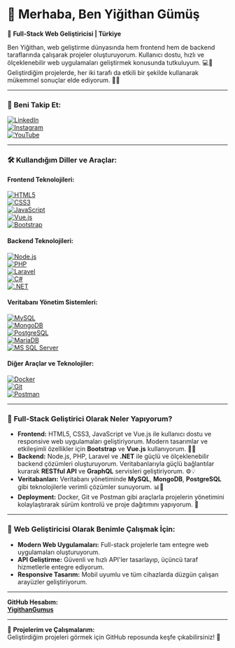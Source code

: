 # 👋 Merhaba, Ben Yiğithan Gümüş

🎯 **Full-Stack Web Geliştiricisi | Türkiye**

Ben Yiğithan, web geliştirme dünyasında hem frontend hem de backend taraflarında çalışarak projeler oluşturuyorum. Kullanıcı dostu, hızlı ve ölçeklenebilir web uygulamaları geliştirmek konusunda tutkuluyum. 💻🚀  
Geliştirdiğim projelerde, her iki tarafı da etkili bir şekilde kullanarak mükemmel sonuçlar elde ediyorum. 🎨💡

---

### 📱 **Beni Takip Et:**  
[![LinkedIn](https://raw.githubusercontent.com/rahuldkjain/github-profile-readme-generator/master/src/images/icons/Social/linked-in-alt.svg)](https://linkedin.com/in/yiğithan-gümüş-b66060228)  
[![Instagram](https://raw.githubusercontent.com/rahuldkjain/github-profile-readme-generator/master/src/images/icons/Social/instagram.svg)](https://instagram.com/yigithangumus)  
[![YouTube](https://raw.githubusercontent.com/rahuldkjain/github-profile-readme-generator/master/src/images/icons/Social/youtube.svg)](https://www.youtube.com/c/yigithangumus3158)

---

### 🛠️ **Kullandığım Diller ve Araçlar:**

#### **Frontend Teknolojileri:**
[![HTML5](https://raw.githubusercontent.com/devicons/devicon/master/icons/html5/html5-original-wordmark.svg)](https://www.w3.org/html/)  
[![CSS3](https://raw.githubusercontent.com/devicons/devicon/master/icons/css3/css3-original-wordmark.svg)](https://www.w3schools.com/css/)  
[![JavaScript](https://raw.githubusercontent.com/devicons/devicon/master/icons/javascript/javascript-original.svg)](https://developer.mozilla.org/en-US/docs/Web/JavaScript)  
[![Vue.js](https://raw.githubusercontent.com/devicons/devicon/master/icons/vuejs/vuejs-original-wordmark.svg)](https://vuejs.org/)  
[![Bootstrap](https://raw.githubusercontent.com/devicons/devicon/master/icons/bootstrap/bootstrap-plain-wordmark.svg)](https://getbootstrap.com)  

#### **Backend Teknolojileri:**
[![Node.js](https://raw.githubusercontent.com/devicons/devicon/master/icons/nodejs/nodejs-original-wordmark.svg)](https://nodejs.org)  
[![PHP](https://raw.githubusercontent.com/devicons/devicon/master/icons/php/php-original.svg)](https://www.php.net)  
[![Laravel](https://raw.githubusercontent.com/devicons/devicon/master/icons/laravel/laravel-plain-wordmark.svg)](https://laravel.com/)  
[![C#](https://raw.githubusercontent.com/devicons/devicon/master/icons/csharp/csharp-original.svg)](https://www.w3schools.com/cs/)  
[![.NET](https://raw.githubusercontent.com/devicons/devicon/master/icons/dot-net/dot-net-original-wordmark.svg)](https://dotnet.microsoft.com/)

#### **Veritabanı Yönetim Sistemleri:**
[![MySQL](https://raw.githubusercontent.com/devicons/devicon/master/icons/mysql/mysql-original-wordmark.svg)](https://www.mysql.com/)  
[![MongoDB](https://raw.githubusercontent.com/devicons/devicon/master/icons/mongodb/mongodb-original-wordmark.svg)](https://www.mongodb.com/)  
[![PostgreSQL](https://raw.githubusercontent.com/devicons/devicon/master/icons/postgresql/postgresql-original-wordmark.svg)](https://www.postgresql.org)  
[![MariaDB](https://www.vectorlogo.zone/logos/mariadb/mariadb-icon.svg)](https://mariadb.org/)  
[![MS SQL Server](https://www.svgrepo.com/show/303229/microsoft-sql-server-logo.svg)](https://www.microsoft.com/en-us/sql-server)

#### **Diğer Araçlar ve Teknolojiler:**
[![Docker](https://raw.githubusercontent.com/devicons/devicon/master/icons/docker/docker-original-wordmark.svg)](https://www.docker.com/)  
[![Git](https://www.vectorlogo.zone/logos/git-scm/git-scm-icon.svg)](https://git-scm.com/)  
[![Postman](https://www.vectorlogo.zone/logos/getpostman/getpostman-icon.svg)](https://postman.com)

---

### 🌟 **Full-Stack Geliştirici Olarak Neler Yapıyorum?**

- **Frontend:** HTML5, CSS3, JavaScript ve Vue.js ile kullanıcı dostu ve responsive web uygulamaları geliştiriyorum. Modern tasarımlar ve etkileşimli özellikler için **Bootstrap** ve **Vue.js** kullanıyorum. 🎨📱  
- **Backend:** Node.js, PHP, Laravel ve **.NET** ile güçlü ve ölçeklenebilir backend çözümleri oluşturuyorum. Veritabanlarıyla güçlü bağlantılar kurarak **RESTful API** ve **GraphQL** servisleri geliştiriyorum. ⚙️💡  
- **Veritabanları:** Veritabanı yönetiminde **MySQL**, **MongoDB**, **PostgreSQL** gibi teknolojilerle verimli çözümler sunuyorum. 📊💾  
- **Deployment:** Docker, Git ve Postman gibi araçlarla projelerin yönetimini kolaylaştırarak sürüm kontrolü ve proje dağıtımını yapıyorum. 🚀

---

### 💬 **Web Geliştiricisi Olarak Benimle Çalışmak İçin:**  
- **Modern Web Uygulamaları:** Full-stack projelerle tam entegre web uygulamaları oluşturuyorum.  
- **API Geliştirme:** Güvenli ve hızlı API'ler tasarlayıp, üçüncü taraf hizmetlerle entegre ediyorum.  
- **Responsive Tasarım:** Mobil uyumlu ve tüm cihazlarda düzgün çalışan arayüzler geliştiriyorum.

---

**GitHub Hesabım:**  
[**YigithanGumus**](https://github.com/YigithanGumus)

---

🌟 **Projelerim ve Çalışmalarım:**  
Geliştirdiğim projeleri görmek için GitHub reposunda keşfe çıkabilirsiniz! 🚀  

